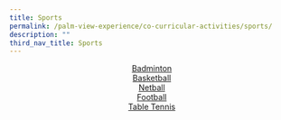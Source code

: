 ```yaml
---
title: Sports
permalink: /palm-view-experience/co-curricular-activities/sports/
description: ""
third_nav_title: Sports
---
```

<p align="center">
	<a href="/palm-view-experience/co-curricular-activities/sports/badminton">Badminton</a>
	<br>
	<a href="/palm-view-experience/co-curricular-activities/sports/basketball">	Basketball</a>
	<br>
	<a href="/palm-view-experience/co-curricular-activities/sports/netball">Netball</a>
	<br>
	<a href="/palm-view-experience/co-curricular-activities/sports/football">Football</a>
	<br>
	<a href="/palm-view-experience/co-curricular-activities/sports/table-tennis">Table Tennis</a>
</p>
